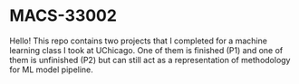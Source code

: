 # MACS-33002

Hello! This repo contains two projects that I completed for a machine learning class I took at UChicago. One of them is finished (P1) and one of them is unfinished (P2) but can still act as a representation of methodology for ML model pipeline. 
